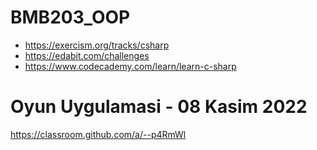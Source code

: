# BMB203_OOP

* https://exercism.org/tracks/csharp
* https://edabit.com/challenges
* https://www.codecademy.com/learn/learn-c-sharp 

# Oyun Uygulamasi - 08 Kasim 2022

https://classroom.github.com/a/--p4RmWl
